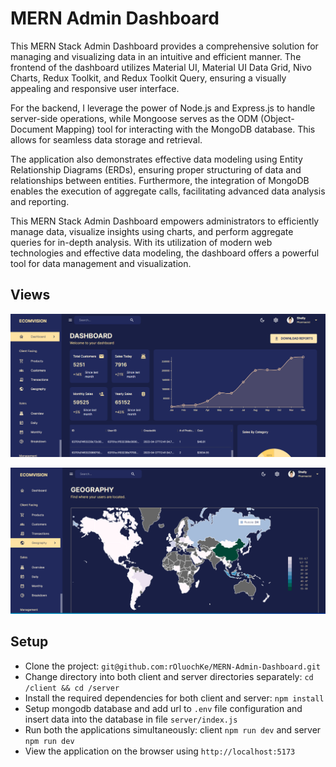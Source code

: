 # MERN Admin Dashboard

This MERN Stack Admin Dashboard provides a comprehensive solution for managing and visualizing data in an intuitive and efficient manner. The frontend of the dashboard utilizes Material UI, Material UI Data Grid, Nivo Charts, Redux Toolkit, and Redux Toolkit Query, ensuring a visually appealing and responsive user interface.

For the backend, I leverage the power of Node.js and Express.js to handle server-side operations, while Mongoose serves as the ODM (Object-Document Mapping) tool for interacting with the MongoDB database. This allows for seamless data storage and retrieval.

The application also demonstrates effective data modeling using Entity Relationship Diagrams (ERDs), ensuring proper structuring of data and relationships between entities. Furthermore, the integration of MongoDB enables the execution of aggregate calls, facilitating advanced data analysis and reporting.

This MERN Stack Admin Dashboard empowers administrators to efficiently manage data, visualize insights using charts, and perform aggregate queries for in-depth analysis. With its utilization of modern web technologies and effective data modeling, the dashboard offers a powerful tool for data management and visualization.

## Views

<p align="center">
  <img src="screenshots/capture1.PNG" width="800" />
</p>

<p align="center">
  <img src="screenshots/capture2.PNG" width="800" />
</p>

## Setup

- Clone the project: `git@github.com:rOluochKe/MERN-Admin-Dashboard.git`
- Change directory into both client and server directories separately: `cd /client && cd /server`
- Install the required dependencies for both client and server: `npm install`
- Setup mongodb database and add url to `.env` file configuration and insert data into the database in file `server/index.js`
- Run both the applications simultaneously: client `npm run dev` and server `npm run dev`
- View the application on the browser using `http://localhost:5173`

